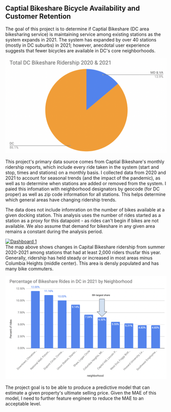 ## Captial Bikeshare Bicycle Availability and Customer Retention

The goal of this project is to determine if Captial Bikeshare (DC area bikesharing service) is maintaining service among existing stations as the system expands in 2021. The system has expanded by over 40 stations (mostly in DC suburbs) in 2021; however, anecdotal user experience suggests that fewer bicycles are available in DC's core neighborhoods.

![pie](pie_chart.png)

This project's primary data source comes from Captial Bikeshare's monthly ridership reports, which include every ride taken in the system (start and stop, times and stations) on a monthly basis. I collected data from 2020 and 2021 to account for seasonal trends (and the impact of the pandemic), as well as to determine when stations are added or removed from the system. I paied this infomation with neighborhood designators by geocode (for DC proper) as well as zip code information for all stations. This helps determine which general areas have changing ridership trends. 

The data does not include infomration on the number of bikes available at a given docking station. This analysis uses the number of rides started as a station as a proxy for this datapoint - as rides can't begin if bikes are not available. We also assume that demand for bikeshare in any given area remains a constant during the analysis period. 

<div class='tableauPlaceholder' id='viz1634060554176' style='position: relative'><noscript><a href='#'><img alt='Dashboard 1 ' src='https:&#47;&#47;public.tableau.com&#47;static&#47;images&#47;Ch&#47;ChangesinCaBiRidershipsummer20-21&#47;Dashboard1&#47;1_rss.png' style='border: none' /></a></noscript><object class='tableauViz'  style='display:none;'><param name='host_url' value='https%3A%2F%2Fpublic.tableau.com%2F' /> <param name='embed_code_version' value='3' /> <param name='site_root' value='' /><param name='name' value='ChangesinCaBiRidershipsummer20-21&#47;Dashboard1' /><param name='tabs' value='no' /><param name='toolbar' value='yes' /><param name='static_image' value='https:&#47;&#47;public.tableau.com&#47;static&#47;images&#47;Ch&#47;ChangesinCaBiRidershipsummer20-21&#47;Dashboard1&#47;1.png' /> <param name='animate_transition' value='yes' /><param name='display_static_image' value='yes' /><param name='display_spinner' value='yes' /><param name='display_overlay' value='yes' /><param name='display_count' value='yes' /><param name='language' value='en-US' /><param name='filter' value='publish=yes' /></object></div>                
The map above shows changes in Capital Bikeshare ridership from summer 2020-2021 among stations that had at least 2,000 riders thusfar this year. Generally, ridership has held steady or increased in most areas minus Columbia Heights (middle center). This area is densly populated and has many bike commuters. 

![bar](bar_chart.png)

The project goal is to be able to produce a predictive model that can estimate a given property's ultimate selling price. Given the MAE of this model, I need to further feature engineer to reduce the MAE to an acceptable level. 
